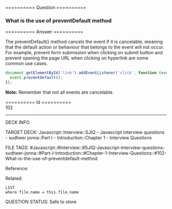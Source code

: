 ========== Question ==========  

### What is the use of preventDefault method  

========== Answer ==========  

The preventDefault() method cancels the event if it is cancelable, meaning that
the default action or behaviour that belongs to the event will not occur. For
example, prevent form submission when clicking on submit button and prevent
opening the page URL when clicking on hyperlink are some common use cases.

```javascript
document.getElementById('link').addEventListener('click', function (event) {
  event.preventDefault();
});
```

**Note:** Remember that not all events are cancelable.

========== Id ==========  
102

---

DECK INFO

TARGET DECK: Javascript::Interview::SJIQ - Javascript interview questions - sudheer jonna::Part I - Introduction::Chapter 1 - Interview Questions

FILE TAGS: #Javascript::#Interview::#SJIQ-Javascript-interview-questions-sudheer-jonna::#Part-I-Introduction::#Chapter-1-Interview-Questions::#102-What-is-the-use-of-preventdefault-method

Reference:

Related:

```dataview
LIST
where file.name = this.file.name
```

QUESTION STATUS: Safe to store
